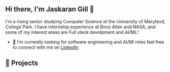 ## Hi there, I'm Jaskaran Gill 👋

I'm a rising senior studying Computer Science at the University of Maryland, College Park. I have internship experience at Booz Allen and NASA, and some of my interest areas are Full stack devolpment and AI/ML!

- 🌱 I’m currently looking for software engineering and AI/Ml roles feel free to connect with me on [LinkedIn](https://www.linkedin.com/in/jaskaran-gill123/)

## 🚀 Projects


<!--
**JGill636/JGill636** is a ✨ _special_ ✨ repository because its `README.md` (this file) appears on your GitHub profile.

Here are some ideas to get you started:

- 🔭 I’m currently working on ...
- 🌱 I’m currently learning ...
- 👯 I’m looking to collaborate on ...
- 🤔 I’m looking for help with ...
- 💬 Ask me about ...
- 📫 How to reach me: ...
- 😄 Pronouns: ...
- ⚡ Fun fact: ...

### [Resume to Job Description Matcher](https://github.com/yourusername/resume-matcher)
A web application that matches resumes to job descriptions using NLP and vector search. Tech stack includes Flask, HTML/CSS/JS, Bootstrap, and a vector database.

### [Mental Health App](https://github.com/yourusername/mental-health-app)
An upcoming side project focused on mental health, providing resources and support to users. Leveraging modern web technologies and APIs.

### [Smart Nutrition and Diet Planner](https://github.com/yourusername/nutrition-planner)
A smart app to plan and track nutrition and diet, using AI to provide personalized recommendations. Built with Flask, React, and MongoDB.


-->
